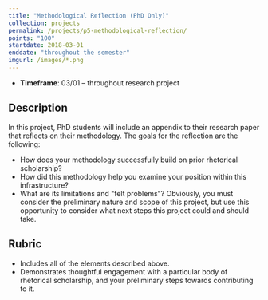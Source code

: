 ```yaml
---
title: "Methodological Reflection (PhD Only)"
collection: projects
permalink: /projects/p5-methodological-reflection/
points: "100"
startdate: 2018-03-01
enddate: "throughout the semester"
imgurl: /images/*.png
---
```


<ul class="project-top-info">
  <li>
    <b>Timeframe</b>: 03/01 &ndash; throughout research project</li>
</ul>

## Description

In this project, PhD students will include an appendix to their research paper that reflects on their methodology. The goals for the reflection are the following:

- How does your methodology successfully build on prior rhetorical scholarship?
- How did this methodology help you examine your position within this infrastructure?
- What are its limitations and "felt problems"? Obviously, you must consider the preliminary nature and scope of this project, but use this opportunity to consider what next steps this project could and should take.

## Rubric

- Includes all of the elements described above.
- Demonstrates thoughtful engagement with a particular body of rhetorical scholarship, and your preliminary steps towards contributing to it.

